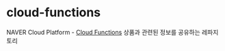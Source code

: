 # cloud-functions
NAVER Cloud Platform - [Cloud Functions](https://www.ncloud.com/product/compute/cloudFunctions) 상품과 관련된 정보를 공유하는 레파지토리
